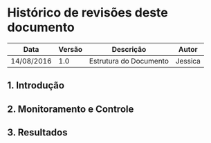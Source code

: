 # Histórico de revisões deste documento

|Data|Versão|Descrição|Autor|
|----|------|---------|-------|
| 14/08/2016| 1.0 |Estrutura do Documento |Jessica |

## 1. Introdução

## 2. Monitoramento e Controle

## 3. Resultados